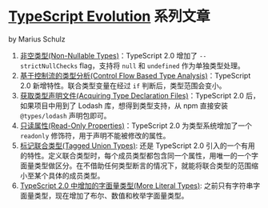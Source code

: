 # [TypeScript Evolution](https://mariusschulz.com/blog/series/typescript-evolution) 系列文章

by Marius Schulz

1. [非空类型(Non-Nullable Types)](./non-nullable-types-in-typescript.md)：TypeScript 2.0 增加了 `--strictNullChecks` flag，支持将 `null` 和 `undefined` 作为单独类型处理。
1. [基于控制流的类型分析(Control Flow Based Type Analysis)](./control-flow-based-type-analysis-in-typescript.md)：TypeScript 2.0 新增特性。联合类型变量在经过 `if` 判断后，类型范围会变小。
1. [获取类型声明文件(Acquiring Type Declaration Files)](./acquiring-type-declaration-files-in-typescript.md)：TypeScript 2.0 后，如果项目中用到了 Lodash 库，想得到类型支持，从 npm 直接安装 `@types/lodash` 声明包即可。
1. [只读属性(Read-Only Properties)](./read-only-properties-in-typescript.md)：TypeScript 2.0 为类型系统增加了一个 `readonly` 修饰符，用于声明不能被修改的属性。
1. [标记联合类型(Tagged Union Types)](./tagged-union-types-in-typescript.md): 还是 TypeScript 2.0 引入的一个有用的特性。定义联合类型时，每个成员类型都包含同一个属性，用唯一的一个字面量类型做区分。在不借助任何类型断言的情况下，就能将联合类型的范围缩小至某个具体的成员类型。
1. [TypeScript 2.0 中增加的字面量类型(More Literal Types)](./more-literal-types-in-typescript.md): 之前只有字符串字面量类型，现在增加了布尔、数值和枚举字面量类型。
